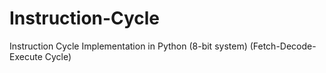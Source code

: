 # Instruction-Cycle
Instruction Cycle Implementation in Python (8-bit system) (Fetch-Decode-Execute Cycle)
